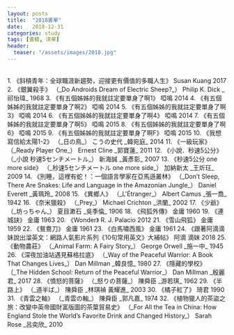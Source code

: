 ```yaml
---
layout: posts
title:  "2018書單"
date:   2018-12-31
categories: study
tags: [書籍, 清單]
header: 
  teaser: "/assets/images/2018.jpg"
---
```

<br>
1. 《斜槓青年：全球職涯新趨勢，迎接更有價值的多職人生》 Susan Kuang 2017
2. 《銀翼殺手》 （_Do Androids Dream of Electric Sheep?_） Philip K. Dick _祁怡瑋_ 1968
3. 《有五個姊姊的我就註定要單身了啊1》 啞鳴 2014
4. 《有五個姊姊的我就註定要單身了啊2》 啞鳴 2014
5. 《有五個姊姊的我就註定要單身了啊3》 啞鳴 2014
6. 《有五個姊姊的我就註定要單身了啊4》 啞鳴 2014
7. 《有五個姊姊的我就註定要單身了啊5》 啞鳴 2015
8. 《有五個姊姊的我就註定要單身了啊6》 啞鳴 2015
9. 《有五個姊姊的我就註定要單身了啊F》 啞鳴 2015
10. 《我想寫信給太陽1-2》 （_日の鳥_） こうの史代 _韓宛庭_ 2014
11. 《一級玩家》 （_Ready Player One_） Ernest Cline _郭寶蓮_ 2011
12. 《小說．秒速5公分》 （_小說 秒速5センチメートル_） 新海誠 _黃彥彰_ 2007
13. 《秒速5公分 one more side》 （_秒速5センチメートル one more side_） 加納新太 _王炘玨_ 2009
14. 《別睡，這裡有蛇！：一個語言學家在亞馬遜叢林》 （_Don’t Sleep, There Are Snakes: Life and Language in the Amazonian Jungle_） Daniel Everett _黃珮玲_ 2008
15. 《異鄉人》 （_L'Étranger_） Albert Camus _張一喬_ 1942
16. 《奈米獵殺》 （_Prey_） Michael Crichton _洪蘭_ 2002
17. 《少爺》 （_坊っちゃん_） 夏目漱石 _吳季倫_ 1906
18. 《飛狐外傳》 金庸 1960
19. 《連城訣》 金庸 1963
20. 《Wonder》 R. J. Palacio 2012
21. 《雪山飛狐》 金庸 1959
22. 《鴛鴦刀》 金庸 1961
23. 《白馬嘯西風》 金庸 1961
24. 《跟著阿滴滴妹說出溜英文：網路人氣影片系列《10句常用英文》大補帖》 阿滴 滴妹 2018
25. 《動物農莊》 （_Animal Farm: A Fairy Story_） George Orwell _施一中_ 1945
26. 《深夜加油站遇見蘇格拉底》 （_Way of the Peaceful Warrior: A Book That Changes Lives_） Dan Millman _韓良憶_ 1980
27. 《隱藏的學校》 （_The Hidden School: Return of the Peaceful Warrior_） Dan Millman _殷麗君_ 2017
28. 《憤怒的菩薩》 （_怒りの菩薩_） 陳舜臣 _游若琪_ 1962
29. 《半路上》 （_道半ば_） 陳舜臣 _林琪禎 黃耀進_ 2003
30. 《橘子紅了》 琦君 1990
31. 《青雲之軸》 （_青雲の軸_） 陳舜臣 _郭凡嘉_ 1974
32. 《植物獵人的茶盜之旅：改變中英帝國財富版圖的茶葉貿易史》 （_For All the Tea in China: How England Stole the World’s Favorite Drink and Changed History_） Sarah Rose _呂奕欣_ 2010
